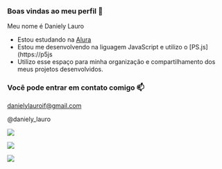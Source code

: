 ### Boas vindas ao meu perfil 💙

Meu nome é Daniely Lauro

- Estou estudando na [Alura](https://www.alura.com.br)
- Estou me desenvolvendo na liguagem JavaScript e utilizo o [PS.js](https://p5js
- Utilizo esse espaço para minha organização e compartilhamento dos meus projetos desenvolvidos.

### Você pode entrar em contato comigo 📫

danielylauroif@gmail.com

@daniely_lauro


![](https://media.tenor.com/7HCzPzYXAFEAAAAC/using-the-computer-debbie-harper.gif)   <!--Gif-->

![](https://img.shields.io/badge/JavaScript-323330?style=for-the-badge&logo=javascript&logoColor=F7DF1E)

[![](https://img.shields.io/badge/Instagram-E4405F?style=for-the-badge&logo=instagram&logoColor=white)](https://www.instagram.com/daniely_lauro/)
